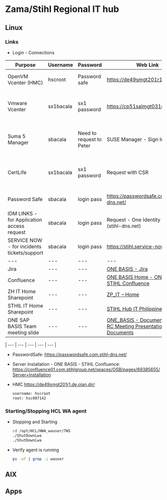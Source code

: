 # Zama/Stihl Regional IT hub

## Linux
### Links
  - Login - Connections
    
  | Purpose | Username | Password | Web Link | How to connect |
  | --- | --- | --- | --- | --- |
  | OpenVM Vcenter (HMC) |	hscroot |	Password safe |	https://de49smgt201r1.de.olan.dir |	Open UnixSSO -> Open using Firefox browser |
  | Vmware Vcenter | sx1bacala |	sx1 password |	https://cp51salmgt031r1.com.dir/ |	ZM04SRVTRM114R1 -> CP51SRVTRM111R1 -> Open using Edge browser |
  | Suma 5 Manager | sbacala |	Need to request to Peter |	SUSE Manager - Sign In	 | ZM04SRVTRM114R1 -> CP51SRVTRM111R1 -> Open using Edge browser |
  | CertLife 	| sx1bacala	| sx1 password | Request with CSR	| ZM04SRVTRM114R1 -> CP51SRVTRM111R1 -> Open using Edge browser |
  | Password Safe	| sbacala	| login pass | https://passwordsafe.com.stihl-dns.net/ | Local laptop browser or Citrix App or local laptop application |
  | IDM LINKS - for Application access request | sbacala | login pass	| Request - One Identity Manager (stihl-dns.net) |	Local laptop browser |
  | SERVICE NOW - for incidents tickets/support	| sbacala |	login pass |	https://stihl.service-now.com/ |	Local laptop browser |
  | --- | --- | --- | --- | --- |
  | Jira | --- | --- | [ONE BASIS - Jira](https://jira01.com.stihlgroup.net/projects/INFRACODE/summary) |	Local laptop browser |
  | Confluence | --- | --- | [ONE BASIS Home - ONE BASIS - STIHL Confluence](https://confluence01.com.stihlgroup.net/spaces/OSB/pages/69385373/ONE+BASIS+Home) | ocal laptop browser |
  | ZH IT Home Sharepoint | --- | --- | [ZP_IT – Home](https://stihlgroup.sharepoint.com/sites/ZP_IT) |	Local laptop browser |
  | STHIL IT Home Sharepoint | --- | --- |[STIHL Hub IT Philippines – Home](https://stihlgroup.sharepoint.com/sites/STIHLHubITPhilippines) |	Local laptop browser |
  | ONE SAP BASIS Team meeting slide | --- | --- |[ONE_BASIS - Documents - OBT-RC Meeting Presentation - All Documents](https://stihlgroup.sharepoint.com/sites/ONE_SAP_BASIS/Shared%20Documents/Forms/AllItems.aspx?id=%2Fsites%2FONE%5FSAP%5FBASIS%2FShared%20Documents%2FOBT%2DRC%20Meeting%20Presentation&viewid=0ab41d54%2D5722%2D4894%2D9fb6%2D6495e7b5b97f) |	Local laptop browser |

  | --- | --- | --- | --- | --- |
  
  
  - PasswordSafe:
    <https://passwordsafe.com.stihl-dns.net/>
  
  - Server Installation - ONE BASIS - STIHL Confluence:
    https://confluence01.com.stihlgroup.net/spaces/OSB/pages/69385655/Server+Installation
  
  - HMC 
    https://de49smgt201r1.de.olan.dir/
    ```sh
    username: hscroot
    root: hsc007142
    ```
  ### Starting/Stopping HCL WA agent
  
  - Stopping and Starting
      ```sh
      cd /opt/HCL/HWA_wauser/TWS
      ./ShutDownLwa
      ./ShutDownLwa
      ```
  - Verify agent is running
      ```sh
      ps -ef | grep -i wauser
      ```


## AIX

## Apps
